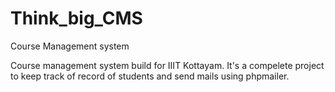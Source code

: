 # Think_big_CMS
Course Management system

Course management system build for IIIT Kottayam. It's a compelete project to keep track of record of students and send mails 
using phpmailer.

